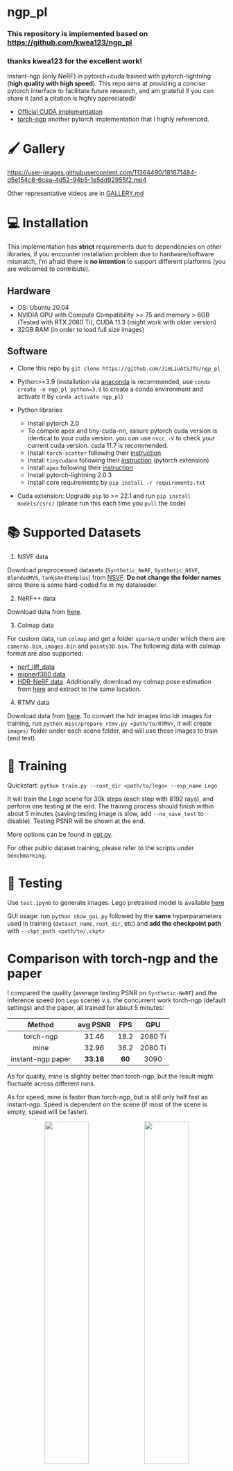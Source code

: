 # ngp_pl

### This repository is implemented based on https://github.com/kwea123/ngp_pl
### thanks kwea123 for the excellent work! 
<!-- ### Update 2022 July 29th: GUI prototype is available now (see following video)!

### Update 2022 July 24th: Training on custom data is possible now!

### Update 2022 July 14th: Multi-GPU training is available now! With multiple GPUs, now you can achieve high quality under a minute! -->

Instant-ngp (only NeRF) in pytorch+cuda trained with pytorch-lightning (**high quality with high speed**). This repo aims at providing a concise pytorch interface to facilitate future research, and am grateful if you can share it (and a citation is highly appreciated)!

*  [Official CUDA implementation](https://github.com/NVlabs/instant-ngp/tree/master)
*  [torch-ngp](https://github.com/ashawkey/torch-ngp) another pytorch implementation that I highly referenced.

# :paintbrush: Gallery

https://user-images.githubusercontent.com/11364490/181671484-d5e154c8-6cea-4d52-94b5-1e5dd92955f2.mp4

Other representative videos are in [GALLERY.md](GALLERY.md)

# :computer: Installation

This implementation has **strict** requirements due to dependencies on other libraries, if you encounter installation problem due to hardware/software mismatch, I'm afraid there is **no intention** to support different platforms (you are welcomed to contribute).

## Hardware

* OS: Ubuntu 20.04
* NVIDIA GPU with Compute Compatibility >= 75 and memory > 6GB (Tested with RTX 2080 Ti), CUDA 11.3 (might work with older version)
* 32GB RAM (in order to load full size images)

## Software

* Clone this repo by `git clone https://github.com/JimLiuAtSJTU/ngp_pl`
* Python>=3.9 (installation via [anaconda](https://www.anaconda.com/distribution/) is recommended, use `conda create -n ngp_pl python=3.9` to create a conda environment and activate it by `conda activate ngp_pl`)
* Python libraries
    * Install pytorch 2.0 
    * To compile apex and tiny-cuda-nn, assure pytorch cuda version is identical to your cuda version. you can use `nvcc -V` to check your current cuda version. cuda 11.7 is recommended.
    * Install `torch-scatter` following their [instruction](https://github.com/rusty1s/pytorch_scatter#installation)
    * Install `tinycudann` following their [instruction](https://github.com/NVlabs/tiny-cuda-nn#pytorch-extension) (pytorch extension)
    * Install `apex` following their [instruction](https://github.com/NVIDIA/apex#linux)
    * Install pytorch-lightning 2.0.3
    * Install core requirements by `pip install -r requirements.txt`

* Cuda extension: Upgrade `pip` to >= 22.1 and run `pip install models/csrc/` (please run this each time you `pull` the code)

# :books: Supported Datasets

1.  NSVF data

Download preprocessed datasets (`Synthetic_NeRF`, `Synthetic_NSVF`, `BlendedMVS`, `TanksAndTemples`) from [NSVF](https://github.com/facebookresearch/NSVF#dataset). **Do not change the folder names** since there is some hard-coded fix in my dataloader.

2.  NeRF++ data

Download data from [here](https://github.com/Kai-46/nerfplusplus#data).

3.  Colmap data

For custom data, run `colmap` and get a folder `sparse/0` under which there are `cameras.bin`, `images.bin` and `points3D.bin`. The following data with colmap format are also supported:

  *  [nerf_llff_data](https://drive.google.com/file/d/16VnMcF1KJYxN9QId6TClMsZRahHNMW5g/view?usp=sharing) 
  *  [mipnerf360 data](http://storage.googleapis.com/gresearch/refraw360/360_v2.zip)
  *  [HDR-NeRF data](https://drive.google.com/drive/folders/1OTDLLH8ydKX1DcaNpbQ46LlP0dKx6E-I). Additionally, download my colmap pose estimation from [here](https://drive.google.com/file/d/1TXxgf_ZxNB4o67FVD_r0aBUIZVRgZYMX/view?usp=sharing) and extract to the same location.

4. RTMV data

Download data from [here](http://www.cs.umd.edu/~mmeshry/projects/rtmv/). To convert the hdr images into ldr images for training, run `python misc/prepare_rtmv.py <path/to/RTMV>`, it will create `images/` folder under each scene folder, and will use these images to train (and test).

# :key: Training

Quickstart: `python train.py --root_dir <path/to/lego> --exp_name Lego`

It will train the Lego scene for 30k steps (each step with 8192 rays), and perform one testing at the end. The training process should finish within about 5 minutes (saving testing image is slow, add `--no_save_test` to disable). Testing PSNR will be shown at the end.

More options can be found in [opt.py](opt.py).

For other public dataset training, please refer to the scripts under `benchmarking`.

# :mag_right: Testing

Use `test.ipynb` to generate images. Lego pretrained model is available [here](https://github.com/kwea123/ngp_pl/releases/tag/v1.0)

GUI usage: run `python show_gui.py` followed by the **same** hyperparameters used in training (`dataset_name`, `root_dir`, etc) and **add the checkpoint path** with `--ckpt_path <path/to/.ckpt>`

# Comparison with torch-ngp and the paper

I compared the quality (average testing PSNR on `Synthetic-NeRF`) and the inference speed (on `Lego` scene) v.s. the concurrent work torch-ngp (default settings) and the paper, all trained for about 5 minutes:

| Method    | avg PSNR | FPS   | GPU     |
| :---:     | :---:    | :---: | :---:   |
| torch-ngp | 31.46    | 18.2  | 2080 Ti |
| mine      | 32.96    | 36.2  | 2080 Ti |
| instant-ngp paper | **33.18** | **60** | 3090 |

As for quality, mine is slightly better than torch-ngp, but the result might fluctuate across different runs.

As for speed, mine is faster than torch-ngp, but is still only half fast as instant-ngp. Speed is dependent on the scene (if most of the scene is empty, speed will be faster).

<p align="center">
  <img src="https://user-images.githubusercontent.com/11364490/176800109-38eb35f3-e145-4a09-8304-1795e3a4e8cd.png", width="45%">
  <img src="https://user-images.githubusercontent.com/11364490/176800106-fead794f-7e70-4459-b99e-82725fe6777e.png", width="45%">
  <br>
  <img src="https://user-images.githubusercontent.com/11364490/180444355-444676cf-2af2-49ad-9fe2-16eb1e6c4ef1.png", width="45%">
  <img src="https://user-images.githubusercontent.com/11364490/180444337-3df9f245-f7eb-453f-902b-0cb9dae60144.png", width="45%">
  <br>
  <sup>Left: torch-ngp. Right: mine.</sup>
</p>

# :chart: Benchmarks

To run benchmarks, use the scripts under `benchmarking`.

Followings are my results trained using 1 RTX 2080 Ti (qualitative results [here](https://github.com/kwea123/ngp_pl/issues/7)):

<details>
  <summary>Synthetic-NeRF</summary>

|       | Mic   | Ficus | Chair | Hotdog | Materials | Drums | Ship  | Lego  | AVG   |
| :---: | :---: | :---: | :---: | :---:  | :---:     | :---: | :---: | :---: | :---: |
| PSNR  | 35.59 | 34.13 | 35.28 | 37.35  | 29.46     | 25.81 | 30.32 | 35.76 | 32.96 |
| SSIM  | 0.988 | 0.982 | 0.984 | 0.980  | 0.944     | 0.933 | 0.890 | 0.979 | 0.960 |
| LPIPS | 0.017 | 0.024 | 0.025 | 0.038  | 0.070     | 0.076 | 0.133 | 0.022 | 0.051 |
| FPS   | 40.81 | 34.02 | 49.80 | 25.06  | 20.08     | 37.77 | 15.77 | 36.20 | 32.44 |
| Training time | 3m9s | 3m12s | 4m17s | 5m53s | 4m55s | 4m7s | 9m20s | 5m5s | 5m00s |

</details>

<details>
  <summary>Synthetic-NSVF</summary>

|       | Wineholder | Steamtrain | Toad | Robot | Bike | Palace | Spaceship | Lifestyle | AVG | 
| :---: | :---: | :---: | :---: | :---: | :---:  | :---:  | :---: | :---: | :---: |
| PSNR  | 31.64 | 36.47 | 35.57 | 37.10 | 37.87 | 37.41 | 35.58 | 34.76 | 35.80 |
| SSIM  | 0.962 | 0.987 | 0.980 | 0.994 | 0.990 | 0.977 | 0.980 | 0.967 | 0.980 |
| LPIPS | 0.047 | 0.023 | 0.024 | 0.010 | 0.015 | 0.021 | 0.029 | 0.044 | 0.027 |
| FPS   | 47.07 | 75.17 | 50.42 | 64.87 | 66.88 | 28.62 | 35.55 | 22.84 | 48.93 |
| Training time | 3m58s | 3m44s | 7m22s | 3m25s | 3m11s | 6m45s | 3m25s | 4m56s | 4m36s |

</details>

<details>
  <summary>Tanks and Temples</summary>

|      | Ignatius | Truck | Barn  | Caterpillar | Family | AVG   | 
|:---: | :---:    | :---: | :---: | :---:       | :---:  | :---: |
| PSNR | 28.30    | 27.67 | 28.00 | 26.16       | 34.27  | 28.78 |
| *FPS | 10.04    |  7.99 | 16.14 | 10.91       | 6.16   | 10.25 |

*Evaluated on `test-traj`

</details>

<details>
  <summary>BlendedMVS</summary>

|       | *Jade  | *Fountain | Character | Statues | AVG   | 
|:---:  | :---:  | :---:     | :---:     | :---:   | :---: |
| PSNR  | 25.43  | 26.82     | 30.43     | 26.79   | 27.38 |
| **FPS | 26.02  | 21.24     | 35.99     | 19.22   | 25.61 |
| Training time | 6m31s | 7m15s | 4m50s | 5m57s | 6m48s |

*I manually switch the background from black to white, so the number isn't directly comparable to that in the papers.

**Evaluated on `test-traj`

</details>

# TODO

- [ ] use super resolution in GUI to improve FPS
- [ ] multi-sphere images as background
